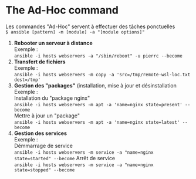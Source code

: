 # The Ad-Hoc command
Les commandes "Ad-Hoc" servent à effectuer des tâches ponctuelles<br/>
``$ ansible [pattern] -m [module] -a "[module options]"``

1. **Rebooter un serveur à distance**<br/>
Exemple :<br/>
``
ansible -i hosts webservers -a "/sbin/reboot" -u pierrc --become
``
2. **Transfert de fichiers**<br/>
Exemple :<br/>
``
ansible -i hosts webservers -m copy -a 'src=/tmp/remote-wsl-loc.txt dest=/tmp'
``
3. **Gestion des "packages"** (installation, mise à jour et désinstallation<br/>
Exemple :<br/>
Installation du "package nginx"<br/>
``
ansible -i hosts webservers -m apt -a 'name=nginx state=present' --become
``<br/>
Mettre à jour un "package"<br/>
``
ansible -i hosts webservers -m apt -a 'name=nginx state=latest' --become
``
4. **Gestion des services**<br/>
Exemple :<br/>
Démmarrage de service <br/>
``
ansible -i hosts webservers -m service -a "name=nginx state=started" --become
``
Arrêt de service <br/>
``
ansible -i hosts webservers -m service -a "name=nginx state=stopped" --become
``







